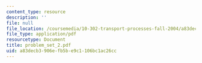 ```yaml
---
content_type: resource
description: ''
file: null
file_location: /coursemedia/10-302-transport-processes-fall-2004/a83decb3906efb5be9c1106bc1ac26cc_problem_set_2.pdf
file_type: application/pdf
resourcetype: Document
title: problem_set_2.pdf
uid: a83decb3-906e-fb5b-e9c1-106bc1ac26cc
---
```

